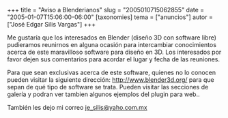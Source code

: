 +++
title = "Aviso a Blenderianos"
slug = "2005010715062855"
date = "2005-01-07T15:06:00-06:00"
[taxonomies]
tema = ["anuncios"]
autor = ["José Edgar Silis Vargas"]
+++

Me gustaría que los interesados en Blender (diseño 3D con software
libre) pudieramos reunirnos en alguna ocasión para intercambiar
conocimientos acerca de este maravilloso software para diseño en 3D. Los
interesados por favor dejen sus comentarios para acordar el lugar y
fecha de las reuniones.

<!-- more -->
Para que sean exclusivas acerca de este software, quienes no lo conocen
pueden visitar la siguiente dirección: http://www.blender3d.org/ para
que sepan de qué tipo de software se trata. Pueden visitar las secciones
de galería y podran ver tambien algunos ejemplos del plugin para web..

También les dejo mi correo je_silis@yaho.com.mx

